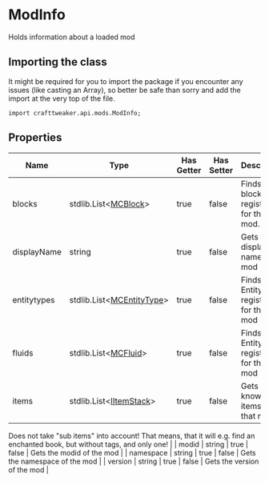 # ModInfo

Holds information about a loaded mod

## Importing the class

It might be required for you to import the package if you encounter any issues (like casting an Array), so better be safe than sorry and add the import at the very top of the file.
```zenscript
import crafttweaker.api.mods.ModInfo;
```


## Properties

| Name | Type | Has Getter | Has Setter | Description |
|------|------|------------|------------|-------------|
| blocks | stdlib.List&lt;[MCBlock](/vanilla/api/blocks/MCBlock)&gt; | true | false | Finds all blocks registered for that mod. |
| displayName | string | true | false | Gets the display name of the mod |
| entitytypes | stdlib.List&lt;[MCEntityType](/vanilla/api/entities/MCEntityType)&gt; | true | false | Finds all EntityTypes registered for that mod |
| fluids | stdlib.List&lt;[MCFluid](/vanilla/api/fluid/MCFluid)&gt; | true | false | Finds all EntityTypes registered for that mod |
| items | stdlib.List&lt;[IItemStack](/vanilla/api/items/IItemStack)&gt; | true | false | Gets all known items from that mod
 <p>
 Does not take "sub items" into account!
 That means, that it will e.g. find an enchanted book, but without tags, and only one! |
| modid | string | true | false | Gets the modid of the mod |
| namespace | string | true | false | Gets the namespace of the mod |
| version | string | true | false | Gets the version of the mod |

